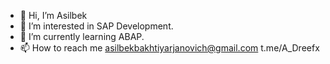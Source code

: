 - 👋 Hi, I’m Asilbek
- 👀 I’m interested in SAP Development.
- 🌱 I’m currently learning ABAP.
- 📫 How to reach me asilbekbakhtiyarjanovich@gmail.com t.me/A_Dreefx
<!---
asilbekdev12/asilbekdev12 is a ✨ special ✨ repository because its `README.md` (this file) appears on your GitHub profile.
You can click the Preview link to take a look at your changes.
--->
